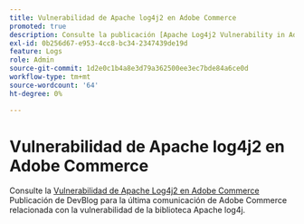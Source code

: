 ```yaml
---
title: Vulnerabilidad de Apache log4j2 en Adobe Commerce
promoted: true
description: Consulte la publicación [Apache Log4j2 Vulnerability in Adobe Commerce](https://community.magento.com/t5/Magento-DevBlog/Apache-Log4j2-Vulnerability-in-Adobe-Commerce/ba-p/488683) DevBlog para conocer la última comunicación de Adobe Commerce relacionada con la vulnerabilidad de la biblioteca Apache log4j.
exl-id: 0b256d67-e953-4cc8-bc34-2347439de19d
feature: Logs
role: Admin
source-git-commit: 1d2e0c1b4a8e3d79a362500ee3ec7bde84a6ce0d
workflow-type: tm+mt
source-wordcount: '64'
ht-degree: 0%

---
```


# Vulnerabilidad de Apache log4j2 en Adobe Commerce

Consulte la [Vulnerabilidad de Apache Log4j2 en Adobe Commerce](https://community.magento.com/t5/Magento-DevBlog/Apache-Log4j2-Vulnerability-in-Adobe-Commerce/ba-p/488683) Publicación de DevBlog para la última comunicación de Adobe Commerce relacionada con la vulnerabilidad de la biblioteca Apache log4j.
